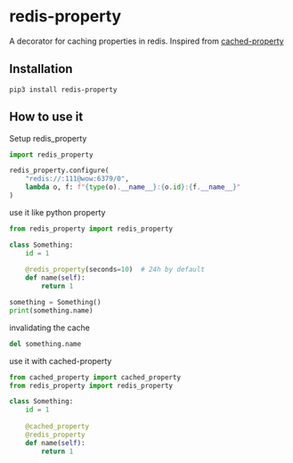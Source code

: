 # redis-property
A decorator for caching properties in redis. Inspired from [cached-property](https://github.com/pydanny/cached-property)

## Installation
```shell
pip3 install redis-property
```

## How to use it

Setup redis_property

```python
import redis_property

redis_property.configure(
    "redis://:111@wow:6379/0", 
    lambda o, f: f"{type(o).__name__}:{o.id}:{f.__name__}"
)
```

use it like python property

```python
from redis_property import redis_property

class Something:
    id = 1
    
    @redis_property(seconds=10)  # 24h by default
    def name(self):
        return 1

something = Something()
print(something.name)
```

invalidating the cache

```python
del something.name
```

use it with cached-property

```python
from cached_property import cached_property
from redis_property import redis_property

class Something:
    id = 1
    
    @cached_property
    @redis_property
    def name(self):
        return 1
```
